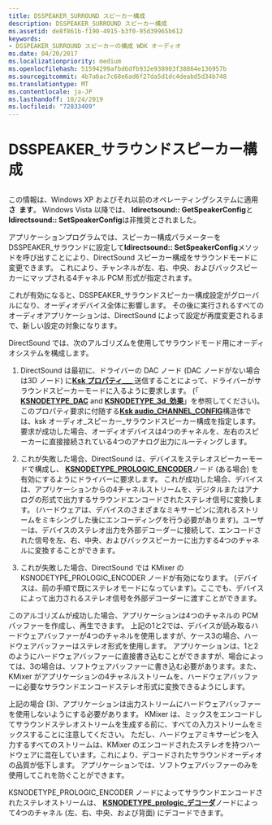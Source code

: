 ```yaml
---
title: DSSPEAKER_SURROUND スピーカー構成
description: DSSPEAKER_SURROUND スピーカー構成
ms.assetid: de8f861b-f190-4915-b3f0-95d39965b612
keywords:
- DSSPEAKER_SURROUND スピーカーの構成 WDK オーディオ
ms.date: 04/20/2017
ms.localizationpriority: medium
ms.openlocfilehash: 51594299afbd6dfb932e938903f38864e136957b
ms.sourcegitcommit: 4b7a6ac7c68e6ad6f27da5d1dc4deabd5d34b748
ms.translationtype: MT
ms.contentlocale: ja-JP
ms.lasthandoff: 10/24/2019
ms.locfileid: "72833409"
---
```

# <a name="dsspeaker_surround-speaker-configuration"></a>DSSPEAKER\_サラウンドスピーカー構成


## <span id="dsspeaker_surround_speaker_configuration"></span><span id="DSSPEAKER_SURROUND_SPEAKER_CONFIGURATION"></span>


この情報は、Windows XP およびそれ以前のオペレーティングシステムに適用**さ  ます**。 Windows Vista 以降では、 **Idirectsound:: GetSpeakerConfig**と**Idirectsound:: SetSpeakerConfig**は非推奨とされました。

 

アプリケーションプログラムでは、スピーカー構成パラメーターを DSSPEAKER\_サラウンドに設定して**Idirectsound:: SetSpeakerConfig**メソッドを呼び出すことにより、DirectSound スピーカー構成をサラウンドモードに変更できます。 これにより、チャンネルが左、右、中央、およびバックスピーカーにマップされる4チャネル PCM 形式が指定されます。

これが有効になると、DSSPEAKER\_サラウンドスピーカー構成設定がグローバルになり、オーディオデバイス全体に影響します。 その後に実行されるすべてのオーディオアプリケーションは、DirectSound によって設定が再度変更されるまで、新しい設定の対象になります。

DirectSound では、次のアルゴリズムを使用してサラウンドモード用にオーディオシステムを構成します。

1.  DirectSound は最初に、ドライバーの DAC ノード (DAC ノードがない場合は3D ノード) に[**Ksk プロパティ\_\_\_** ](https://docs.microsoft.com/windows-hardware/drivers/audio/ksproperty-audio-channel-config)送信することによって、ドライバーがサラウンドスピーカーモードに入るように要求します。 (「 [**KSNODETYPE\_DAC**](https://docs.microsoft.com/windows-hardware/drivers/audio/ksnodetype-dac) and [**KSNODETYPE\_3d\_効果**](https://docs.microsoft.com/windows-hardware/drivers/audio/ksnodetype-3d-effects)」を参照してください)。このプロパティ要求に付随する[**Ksk audio\_CHANNEL\_CONFIG**](https://docs.microsoft.com/windows-hardware/drivers/ddi/ksmedia/ns-ksmedia-ksaudio_channel_config)構造体では、ksk オーディオ\_スピーカー\_サラウンドスピーカー構成を指定します。 要求が成功した場合、オーディオデバイスは4つのチャネルを、左右のスピーカーに直接接続されている4つのアナログ出力にルーティングします。

2.  これが失敗した場合、DirectSound は、デバイスをステレオスピーカーモードで構成し、 [**KSNODETYPE\_PROLOGIC\_ENCODER**](https://docs.microsoft.com/windows-hardware/drivers/audio/ksnodetype-prologic-encoder)ノード (ある場合) を有効にするようにドライバーに要求します。 これが成功した場合、デバイスは、アプリケーションからの4チャネルストリームを、デジタルまたはアナログの形式で出力するサラウンドエンコードされたステレオ信号に変換します。 (ハードウェアは、デバイスのさまざまなミキサーピンに流れるストリームをミキシングした後にエンコーディングを行う必要があります)。ユーザーは、デバイスのステレオ出力を外部デコーダーに接続して、エンコードされた信号を左、右、中央、およびバックスピーカーに出力する4つのチャネルに変換することができます。

3.  これが失敗した場合、DirectSound では KMixer の KSNODETYPE\_PROLOGIC\_ENCODER ノードが有効になります。 (デバイスは、前の手順で既にステレオモードになっています)。ここでも、デバイスによって出力されるステレオ信号を外部デコーダーに渡すことができます。

このアルゴリズムが成功した場合、アプリケーションは4つのチャネルの PCM バッファーを作成し、再生できます。 上記の1と2では、デバイスが読み取るハードウェアバッファーが4つのチャネルを使用しますが、ケース3の場合、ハードウェアバッファーはステレオ形式を使用します。 アプリケーションは、1と2のようにハードウェアバッファーに直接書き込むことができますが、場合によっては、3の場合は、ソフトウェアバッファーに書き込む必要があります。また、KMixer がアプリケーションの4チャネルストリームを、ハードウェアバッファーに必要なサラウンドエンコードステレオ形式に変換できるようにします。

上記の場合 (3)、アプリケーションは出力ストリームにハードウェアバッファーを使用しないようにする必要があります。 KMixer は、ミックスをエンコードしてサラウンドステレオストリームを生成する前に、すべての入力ストリームをミックスすることに注意してください。 ただし、ハードウェアミキサーピンを入力するすべてのストリームは、KMixer のエンコードされたステレオを持つハードウェアに混在しています。これにより、デコードされたサラウンドオーディオの品質が低下します。 アプリケーションでは、ソフトウェアバッファーのみを使用してこれを防ぐことができます。

KSNODETYPE\_PROLOGIC\_ENCODER ノードによってサラウンドエンコードされたステレオストリームは、 [**KSNODETYPE\_prologic\_デコーダ**](https://docs.microsoft.com/windows-hardware/drivers/audio/ksnodetype-prologic-decoder)ノードによって4つのチャネル (左、右、中央、および背面) にデコードできます。

 

 




